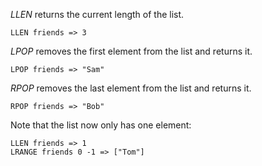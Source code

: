 *LLEN* returns the current length of the list.

    LLEN friends => 3

*LPOP* removes the first element from the list and returns it.

    LPOP friends => "Sam"

*RPOP* removes the last element from the list and returns it.

    RPOP friends => "Bob"

Note that the list now only has one element:

    LLEN friends => 1
    LRANGE friends 0 -1 => ["Tom"]
